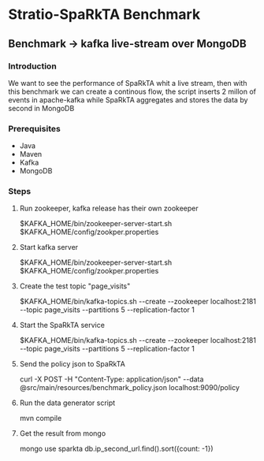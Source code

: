 Stratio-SpaRkTA Benchmark
==========
Benchmark -> kafka live-stream over MongoDB
---------
### Introduction

We want to see the performance of SpaRkTA whit a live stream, then with this benchmark we can create a
continous flow, the script inserts 2 millon of events in apache-kafka while SpaRkTA aggregates
and stores the data by second in MongoDB

### Prerequisites

   + Java
   + Maven
   + Kafka
   + MongoDB
    
### Steps

   1. Run zookeeper, kafka release has their own zookeeper

         $KAFKA_HOME/bin/zookeeper-server-start.sh $KAFKA_HOME/config/zookper.properties
         
   2. Start kafka server
        
        $KAFKA_HOME/bin/zookeeper-server-start.sh $KAFKA_HOME/config/zookper.properties
   3.  Create the test topic "page_visits"

        $KAFKA_HOME/bin/kafka-topics.sh --create  --zookeeper localhost:2181 --topic page_visits --partitions 5 --replication-factor 1
   4. Start the SpaRkTA service

        $KAFKA_HOME/bin/kafka-topics.sh --create  --zookeeper localhost:2181 --topic page_visits --partitions 5 --replication-factor 1
   5. Send the policy json to SpaRkTA
        
        curl -X POST -H "Content-Type: application/json" --data @src/main/resources/benchmark_policy.json  localhost:9090/policy
   6. Run the data generator script
        
        mvn compile
   7. Get the result from mongo
        
        mongo
        use sparkta
        db.ip_second_url.find().sort({count: -1})

    
    
        